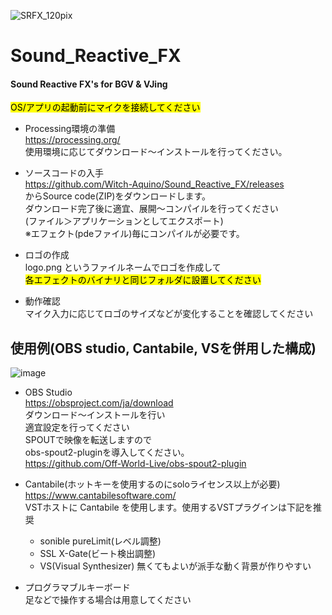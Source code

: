 ![SRFX_120pix](https://github.com/user-attachments/assets/ca5e7b53-d3e6-44ef-88f7-e51dc4a186d0) 
# Sound_Reactive_FX
#### Sound Reactive FX's for BGV & VJing

<mark>OS/アプリの起動前にマイクを接続してください</mark>  

- Processing環境の準備  
	https://processing.org/  
	使用環境に応じてダウンロード～インストールを行ってください。 

- ソースコードの入手  
	https://github.com/Witch-Aquino/Sound_Reactive_FX/releases  
	からSource code(ZIP)をダウンロードします。  
	ダウンロード完了後に適宜、展開～コンパイルを行ってください  
	 (ファイル＞アプリケーションとしてエクスポート)  
	※エフェクト(pdeファイル)毎にコンパイルが必要です。  

- ロゴの作成  
	logo.png というファイルネームでロゴを作成して  
	<mark>各エフェクトのバイナリと同じフォルダに設置してください</mark>  


- 動作確認  
	マイク入力に応じてロゴのサイズなどが変化することを確認してください

## 使用例(OBS studio, Cantabile, VSを併用した構成)  


  
![image](https://github.com/user-attachments/assets/a09cfb6f-89b6-4110-8303-045437678415)  

- OBS Studio  
	https://obsproject.com/ja/download    
	ダウンロード～インストールを行い    
	適宜設定を行ってください  
	SPOUTで映像を転送しますので    
	obs-spout2-pluginを導入してください。  
	https://github.com/Off-World-Live/obs-spout2-plugin

- Cantabile(ホットキーを使用するのにsoloライセンス以上が必要)  
	https://www.cantabilesoftware.com/  
	VSTホストに Cantabile を使用します。使用するVSTプラグインは下記を推奨  
	- sonible pureLimit(レベル調整)  
	- SSL X-Gate(ビート検出調整)  
	- VS(Visual Synthesizer) 無くてもよいが派手な動く背景が作りやすい  
 

- プログラマブルキーボード  
	足などで操作する場合は用意してください  
	

